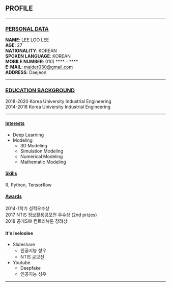 ## PROFILE
---

### <u> PERSONAL DATA </u>

**NAME**: LEE LOO LEE
</br>
**AGE**: 27 
</br>
**NATIONALITY**: KOREAN
</br>
**SPOKEN LANGUAGE**: KOREAN
</br>
**MOBILE NUMBER**: 010) **** - ****
</br>
**E-MAIL**: maider030@gmail.com
</br>
**ADDRESS**: Daejeon
___
### <u> EDUCATION BACKGROUND </u>
2018-2020 Korea University Industrial Engineering
</br>
2014-2018 Korea University Industrial Engineering
___
#### <u> Interests </u>
- Deep Learning
- Modeling
  - 3D Modeling
  - Simulation Modeling
  - Numerical Modeling
  - Mathematic Modeling



#### <u> Skills </u>
R, Python, Tensorflow

#### <u> Awards </u>
2014-1학기 성적우수상 </br>
2017 NTIS 정보활용공모전 우수상 (2nd prizes) </br>
2018 공개SW 컨트리뷰톤 장려상 </br>

#### It's leeloolee
- Slideshare
    - 인공지능 성우
    - NTIS 공모전
- Youtube
    - Deepfake
    - 인공지능 성우


---
